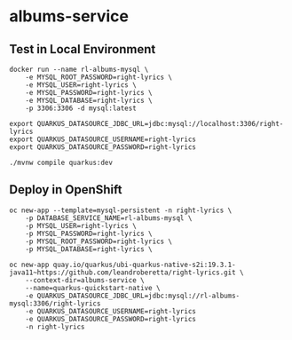# albums-service

## Test in Local Environment

    docker run --name rl-albums-mysql \
        -e MYSQL_ROOT_PASSWORD=right-lyrics \
        -e MYSQL_USER=right-lyrics \
        -e MYSQL_PASSWORD=right-lyrics \
        -e MYSQL_DATABASE=right-lyrics \
        -p 3306:3306 -d mysql:latest
        
    export QUARKUS_DATASOURCE_JDBC_URL=jdbc:mysql://localhost:3306/right-lyrics
    export QUARKUS_DATASOURCE_USERNAME=right-lyrics
    export QUARKUS_DATASOURCE_PASSWORD=right-lyrics
    
    ./mvnw compile quarkus:dev    

## Deploy in OpenShift

    oc new-app --template=mysql-persistent -n right-lyrics \
        -p DATABASE_SERVICE_NAME=rl-albums-mysql \
        -p MYSQL_USER=right-lyrics \
        -p MYSQL_PASSWORD=right-lyrics \ 
        -p MYSQL_ROOT_PASSWORD=right-lyrics \
        -p MYSQL_DATABASE=right-lyrics \
    
    oc new-app quay.io/quarkus/ubi-quarkus-native-s2i:19.3.1-java11~https://github.com/leandroberetta/right-lyrics.git \ 
        --context-dir=albums-service \
        --name=quarkus-quickstart-native \
        -e QUARKUS_DATASOURCE_JDBC_URL=jdbc:mysql://rl-albums-mysql:3306/right-lyrics
        -e QUARKUS_DATASOURCE_USERNAME=right-lyrics
        -e QUARKUS_DATASOURCE_PASSWORD=right-lyrics
        -n right-lyrics       